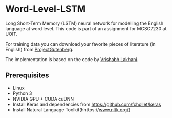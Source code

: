 # Word-Level-LSTM
Long Short-Term Memory (LSTM) neural network for modelling the English language at word level.
This code is part of an assignment for MCSC7230 at UOIT.

For training data you can download your favorite pieces of literature (in English) from <a href="http://gutenberg.ca/index.html" target="_">ProjectGutenberg</a>.

The implementation is based on the code by <a href="https://github.com/vlraik/word-level-rnn-keras" target="_">Vrishabh Lakhani</a>.

## Prerequisites
- Linux
- Python 3
- NVIDIA GPU + CUDA cuDNN
- Install Keras and dependencies from https://github.com/fchollet/keras
- Install Natural Language Toolkit(hhttps://www.nltk.org/)
